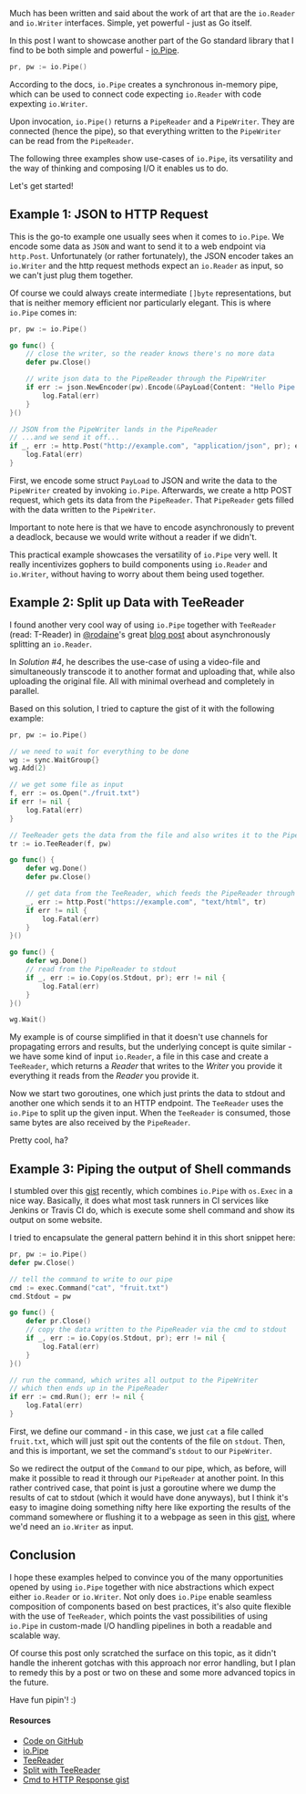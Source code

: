 Much has been written and said about the work of art that are the `io.Reader` and `io.Writer` interfaces. Simple, yet powerful - just as Go itself.

In this post I want to showcase another part of the Go standard library that I find to be both simple and powerful - [io.Pipe](https://golang.org/pkg/io/#Pipe).

```go
pr, pw := io.Pipe()
```

According to the docs, `io.Pipe` creates a synchronous in-memory pipe, which can be used to connect code expecting `io.Reader` with code expexting `io.Writer`.

Upon invocation, `io.Pipe()` returns a `PipeReader` and a `PipeWriter`. They are connected (hence the pipe), so that everything written to the `PipeWriter` can be read from the `PipeReader`.

The following three examples show use-cases of `io.Pipe`, its versatility and the way of thinking and composing I/O it enables us to do. 

Let's get started!

## Example 1: JSON to HTTP Request

This is the go-to example one usually sees when it comes to `io.Pipe`. We encode some data as `JSON` and want to send it to a web endpoint via `http.Post`. Unfortunately (or rather fortunately), the JSON encoder takes an `io.Writer` and the http request methods expect an `io.Reader` as input, so we can't just plug them together.

Of course we could always create intermediate `[]byte` representations, but that is neither memory efficient nor particularly elegant. This is where `io.Pipe` comes in:

```go
pr, pw := io.Pipe()

go func() {
    // close the writer, so the reader knows there's no more data
    defer pw.Close()

    // write json data to the PipeReader through the PipeWriter
    if err := json.NewEncoder(pw).Encode(&PayLoad{Content: "Hello Pipe!"}); err != nil {
        log.Fatal(err)
    }
}()

// JSON from the PipeWriter lands in the PipeReader
// ...and we send it off...
if _, err := http.Post("http://example.com", "application/json", pr); err != nil {
    log.Fatal(err)
}
```

First, we encode some struct `PayLoad` to JSON and write the data to the `PipeWriter` created by invoking `io.Pipe`.
Afterwards, we create a http POST request, which gets its data from the `PipeReader`. That `PipeReader` gets filled with the data written to the `PipeWriter`.

Important to note here is that we have to encode asynchronously to prevent a deadlock, because we would write without a reader if we didn't.

This practical example showcases the versatility of `io.Pipe` very well. It really incentivizes gophers to build components using `io.Reader` and `io.Writer`, without having to worry about them being used together.

## Example 2: Split up Data with TeeReader 

I found another very cool way of using `io.Pipe` together with `TeeReader` (read: T-Reader) in [@rodaine](https://twitter.com/rodaine)'s great [blog post](http://rodaine.com/2015/04/async-split-io-reader-in-golang/) about asynchronously splitting an `io.Reader`.

In *Solution #4*, he describes the use-case of using a video-file and simultaneously transcode it to another format and uploading that, while also uploading the original file. All with minimal overhead and completely in parallel.

Based on this solution, I tried to capture the gist of it with the following example:

```go
pr, pw := io.Pipe()

// we need to wait for everything to be done
wg := sync.WaitGroup{}
wg.Add(2)

// we get some file as input
f, err := os.Open("./fruit.txt")
if err != nil {
    log.Fatal(err)
}

// TeeReader gets the data from the file and also writes it to the PipeWriter
tr := io.TeeReader(f, pw) 

go func() {
    defer wg.Done()
    defer pw.Close()

    // get data from the TeeReader, which feeds the PipeReader through the PipeWriter
    _, err := http.Post("https://example.com", "text/html", tr)
    if err != nil {
        log.Fatal(err)
    }
}()

go func() {
    defer wg.Done()
    // read from the PipeReader to stdout
    if _, err := io.Copy(os.Stdout, pr); err != nil {
        log.Fatal(err)
    }
}()

wg.Wait()
```

My example is of course simplified in that it doesn't use channels for propagating errors and results, but the underlying concept is quite similar - we have some kind of input `io.Reader`, a file in this case and create a `TeeReader`, which returns a *Reader* that writes to the *Writer* you provide it everything it reads from the *Reader* you provide it.

Now we start two goroutines, one which just prints the data to stdout and another one which sends it to an HTTP endpoint. The `TeeReader` uses the `io.Pipe` to split up the given input. When the `TeeReader` is consumed, those same bytes are also received by the `PipeReader`.

Pretty cool, ha?

## Example 3: Piping the output of Shell commands

I stumbled over this [gist](https://gist.github.com/ifels/10392762) recently, which combines `io.Pipe` with `os.Exec` in a nice way. Basically, it does what most task runners in CI services like Jenkins or Travis CI do, which is execute some shell command and show its output on some website.

I tried to encapsulate the general pattern behind it in this short snippet here:

```go
pr, pw := io.Pipe()
defer pw.Close()

// tell the command to write to our pipe
cmd := exec.Command("cat", "fruit.txt")
cmd.Stdout = pw

go func() {
    defer pr.Close()
    // copy the data written to the PipeReader via the cmd to stdout
    if _, err := io.Copy(os.Stdout, pr); err != nil {
        log.Fatal(err)
    }
}()

// run the command, which writes all output to the PipeWriter
// which then ends up in the PipeReader
if err := cmd.Run(); err != nil {
    log.Fatal(err)
}
```

First, we define our command - in this case, we just `cat` a file called `fruit.txt`, which will just spit out the contents of the file on `stdout`. Then, and this is important, we set the command's `stdout` to our `PipeWriter`.

So we redirect the output of the `Command` to our pipe, which, as before, will make it possible to read it through our `PipeReader` at another point. In this rather contrived case, that point is just a goroutine where we dump the results of cat to stdout (which it would have done anyways), but I think it's easy to imagine doing something nifty here like exporting the results of the command somewhere or flushing it to a webpage as seen in this [gist](https://gist.github.com/ifels/10392762), where we'd need an `io.Writer` as input.

## Conclusion

I hope these examples helped to convince you of the many opportunities opened by using `io.Pipe` together with nice abstractions which expect either `io.Reader` or `io.Writer`. Not only does `io.Pipe` enable seamless composition of components based on best practices, it's also quite flexible with the use of `TeeReader`, which points the vast possibilities of using `io.Pipe` in custom-made I/O handling pipelines in both a readable and scalable way.

Of course this post only scratched the surface on this topic, as it didn't handle the inherent gotchas with this approach nor error handling, but I plan to remedy this by a post or two on these and some more advanced topics in the future.

Have fun pipin'! :)

#### Resources

* [Code on GitHub](https://github.com/zupzup/golang-io-pipe)
* [io.Pipe](https://golang.org/pkg/io/#Pipe)
* [TeeReader](https://golang.org/pkg/io/#TeeReader)
* [Split with TeeReader](http://rodaine.com/2015/04/async-split-io-reader-in-golang/)
* [Cmd to HTTP Response gist](https://gist.github.com/ifels/10392762)

